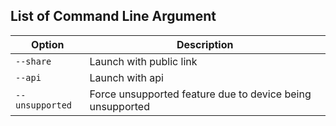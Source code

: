 ## List of Command Line Argument

| Option          | Description                          |
|-----------------|--------------------------------------|
| `--share`       | Launch with public link              |
| `--api`         | Launch with api                      |
| `--unsupported` | Force unsupported feature due to device being unsupported|
